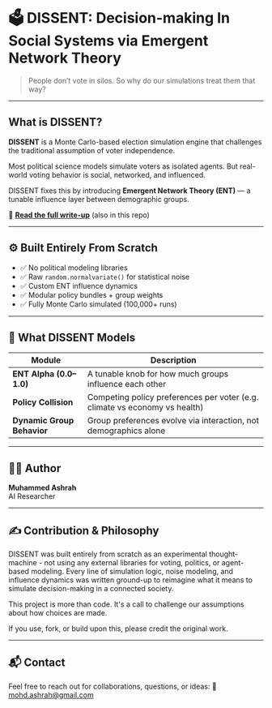 # 🗳️ DISSENT: Decision-making In Social Systems via Emergent Network Theory

> People don’t vote in silos. So why do our simulations treat them that way?

---

## What is DISSENT?

**DISSENT** is a Monte Carlo-based election simulation engine that challenges the traditional assumption of voter independence.

Most political science models simulate voters as isolated agents. But real-world voting behavior is social, networked, and influenced.

DISSENT fixes this by introducing **Emergent Network Theory (ENT)** — a tunable influence layer between demographic groups.

📄 **[Read the full write-up](./DISSENT_Explained.pdf)** (also in this repo)

---

## ⚙️ Built Entirely From Scratch

- ✅ No political modeling libraries
- ✅ Raw `random.normalvariate()` for statistical noise
- ✅ Custom ENT influence dynamics
- ✅ Modular policy bundles + group weights
- ✅ Fully Monte Carlo simulated (100,000+ runs)

---

## 🧠 What DISSENT Models

| Module                     | Description                                                                 |
|---------------------------|-----------------------------------------------------------------------------|
| **ENT Alpha (0.0–1.0)**    | A tunable knob for how much groups influence each other                     |
| **Policy Collision**       | Competing policy preferences per voter (e.g. climate vs economy vs health) |
| **Dynamic Group Behavior** | Group preferences evolve via interaction, not demographics alone           |

---
## 👨‍💻 Author

**Muhammed Ashrah**  
AI Researcher 

---

## ✍️ Contribution & Philosophy

DISSENT was built entirely from scratch as an experimental thought-machine - not using any external libraries for voting, politics, or agent-based modeling. Every line of simulation logic, noise modeling, and influence dynamics was written ground-up to reimagine what it means to simulate decision-making in a connected society.

This project is more than code. It's a call to challenge our assumptions about how choices are made.

If you use, fork, or build upon this, please credit the original work.

---

## 📬 Contact

Feel free to reach out for collaborations, questions, or ideas:
📩 mohd.ashrah@gmail.com


